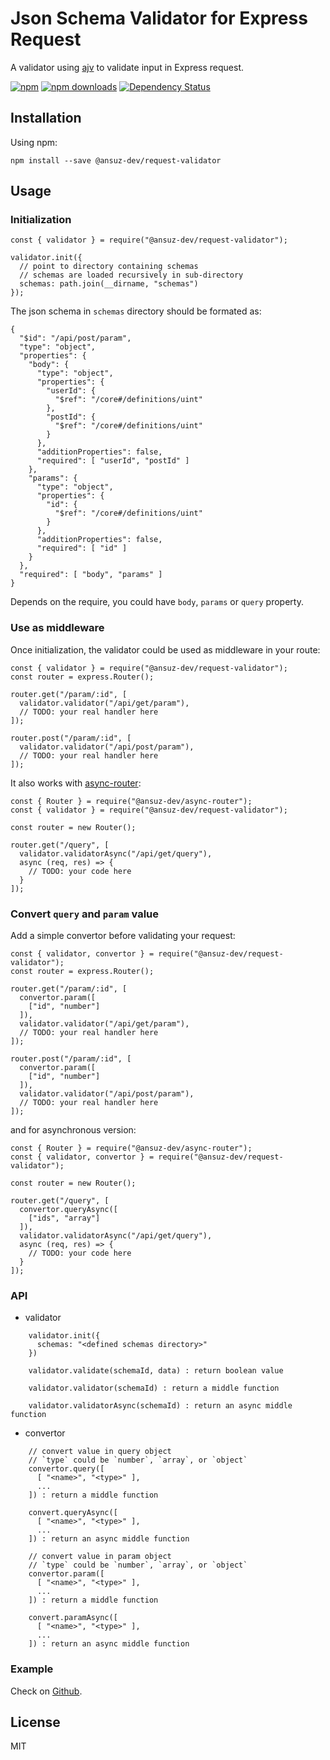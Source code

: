 # Json Schema Validator for Express Request

A validator using [ajv](https://www.npmjs.com/package/ajv) to validate input in Express request.

[![npm](https://img.shields.io/npm/v/@ansuz-dev/request-validator.svg)](https://www.npmjs.com/package/@ansuz-dev/request-validator)
[![npm downloads](https://img.shields.io/npm/dm/@ansuz-dev/request-validator.svg)](https://www.npmjs.com/package/@ansuz-dev/request-validator)
[![Dependency Status](https://david-dm.org/ansuz-dev/request-validator.svg)](https://david-dm.org/ansuz-dev/request-validator)

## __Installation__

Using npm:

    npm install --save @ansuz-dev/request-validator

## __Usage__

### Initialization

    const { validator } = require("@ansuz-dev/request-validator");

    validator.init({
      // point to directory containing schemas
      // schemas are loaded recursively in sub-directory
      schemas: path.join(__dirname, "schemas")
    });

The json schema in `schemas` directory should be formated as:

    {
      "$id": "/api/post/param",
      "type": "object",
      "properties": {
        "body": {
          "type": "object",
          "properties": {
            "userId": {
              "$ref": "/core#/definitions/uint"
            },
            "postId": {
              "$ref": "/core#/definitions/uint"
            }
          },
          "additionProperties": false,
          "required": [ "userId", "postId" ]
        },
        "params": {
          "type": "object",
          "properties": {
            "id": {
              "$ref": "/core#/definitions/uint"
            }
          },
          "additionProperties": false,
          "required": [ "id" ]
        }
      },
      "required": [ "body", "params" ]
    }

Depends on the require, you could have `body`, `params` or `query` property.

### Use as middleware

Once initialization, the validator could be used as middleware in your route:

    const { validator } = require("@ansuz-dev/request-validator");
    const router = express.Router();

    router.get("/param/:id", [
      validator.validator("/api/get/param"),
      // TODO: your real handler here
    ]);

    router.post("/param/:id", [
      validator.validator("/api/post/param"),
      // TODO: your real handler here
    ]);

It also works with [async-router](https://www.npmjs.com/package/@ansuz-dev/async-router):

    const { Router } = require("@ansuz-dev/async-router");
    const { validator } = require("@ansuz-dev/request-validator");

    const router = new Router();

    router.get("/query", [
      validator.validatorAsync("/api/get/query"),
      async (req, res) => {
        // TODO: your code here
      }
    ]);

### Convert `query` and `param` value

Add a simple convertor before validating your request:

    const { validator, convertor } = require("@ansuz-dev/request-validator");
    const router = express.Router();

    router.get("/param/:id", [
      convertor.param([
        ["id", "number"]
      ]),
      validator.validator("/api/get/param"),
      // TODO: your real handler here
    ]);

    router.post("/param/:id", [
      convertor.param([
        ["id", "number"]
      ]),
      validator.validator("/api/post/param"),
      // TODO: your real handler here
    ]);

and for asynchronous version:

    const { Router } = require("@ansuz-dev/async-router");
    const { validator, convertor } = require("@ansuz-dev/request-validator");

    const router = new Router();

    router.get("/query", [
      convertor.queryAsync([
        ["ids", "array"]
      ]),
      validator.validatorAsync("/api/get/query"),
      async (req, res) => {
        // TODO: your code here
      }
    ]);

### API

  - validator
```
    validator.init({
      schemas: "<defined schemas directory>"
    })

    validator.validate(schemaId, data) : return boolean value

    validator.validator(schemaId) : return a middle function

    validator.validatorAsync(schemaId) : return an async middle function
```

  - convertor
```
    // convert value in query object
    // `type` could be `number`, `array`, or `object`
    convertor.query([
      [ "<name>", "<type>" ],
      ...
    ]) : return a middle function

    convert.queryAsync([
      [ "<name>", "<type>" ],
      ...
    ]) : return an async middle function

    // convert value in param object
    // `type` could be `number`, `array`, or `object`
    convertor.param([
      [ "<name>", "<type>" ],
      ...
    ]) : return a middle function

    convert.paramAsync([
      [ "<name>", "<type>" ],
      ...
    ]) : return an async middle function
```

### Example

Check on [Github](https://github.com/ansuz-dev/request-validator/blob/master/test/app.js).

## License

MIT
